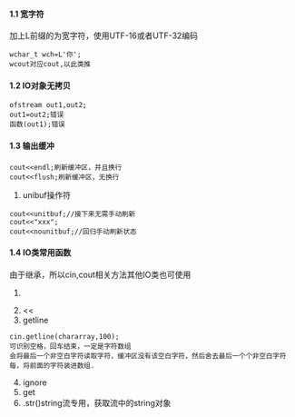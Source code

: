 #### 1.1 宽字符
加上L前缀的为宽字符，使用UTF-16或者UTF-32编码
```
wchar_t wch=L'你';
wcout对应cout,以此类推
```
#### 1.2 IO对象无拷贝
```
ofstream out1,out2;
out1=out2;错误
函数(out1);错误
```
#### 1.3 输出缓冲
```
cout<<endl;刷新缓冲区，并且换行
cout<<flush;刷新缓冲区，无换行
```
1. unibuf操作符
```
cout<<unitbuf;//接下来无需手动刷新
cout<<"xxx";
cout<<nounitbuf;//回归手动刷新状态
```
#### 1.4 IO类常用函数
由于继承，所以cin,cout相关方法其他IO类也可使用
1. >>
2. <<
3. getline
```
cin.getline(chararray,100);
可识别空格，回车结束，一定是字符数组
会将最后一个非空白字符读取字符，缓冲区没有该空白字符，然后舍去最后一个个非空白字符每，将前面的字符装进数组.
```
4. ignore
5. get
6. .str()string流专用，获取流中的string对象